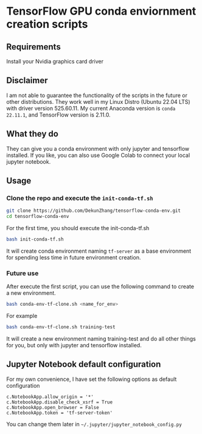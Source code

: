 # TensorFlow GPU conda enviornment creation scripts

## Requirements

Install your Nvidia graphics card driver

## Disclaimer

I am not able to guarantee the functionality of the scripts in the future or other distributions. They work well in my Linux Distro (Ubuntu 22.04 LTS) with driver version 525.60.11. My current Anaconda version is `conda 22.11.1`, and TensorFlow version is 2.11.0.

## What they do

They can give you a conda environment with only jupyter and tensorflow installed. If you like, you can also use Google Colab to connect your local jupyter notebook.

## Usage

### Clone the repo and execute the `init-conda-tf.sh`

```bash
git clone https://github.com/DekunZhang/tensorflow-conda-env.git
cd tensorflow-conda-env
```

For the first time, you should execute the init-conda-tf.sh
```bash
bash init-conda-tf.sh
```
It will create conda environment naming `tf-server` as a base environment for spending less time in future environment creation.

### Future use

After execute the first script, you can use the following command to create a new environment.

```bash
bash conda-env-tf-clone.sh <name_for_env>
```

For example
```bash
bash conda-env-tf-clone.sh training-test
```
It will create a new environment naming training-test and do all other things for you, but only with jupyter and tensorflow installed.

## Jupyter Notebook default configuration

For my own convenience, I have set the following options as default configuration
```
c.NotebookApp.allow_origin = '*'
c.NotebookApp.disable_check_xsrf = True
c.NotebookApp.open_browser = False
c.NotebookApp.token = 'tf-server-token'
```
You can change them later in `~/.jupyter/jupyter_notebook_config.py`

